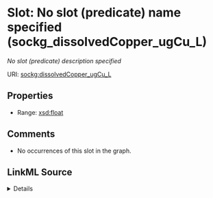 

# Slot: No slot (predicate) name specified (sockg_dissolvedCopper_ugCu_L)


_No slot (predicate) description specified_







URI: [sockg:dissolvedCopper_ugCu_L](https://idir.uta.edu/sockg-ontology/docs/dissolvedCopper_ugCu_L)



<!-- no inheritance hierarchy -->








## Properties

* Range: [xsd:float](http://www.w3.org/2001/XMLSchema#float)





## Comments

* No occurrences of this slot in the graph.



## LinkML Source

<details>

```yaml
name: sockg_dissolvedCopper_ugCu_L
description: No slot (predicate) description specified
title: No slot (predicate) name specified
comments:
- No occurrences of this slot in the graph.
from_schema: soc-kg
rank: 1000
domain: sockg_WaterQualityConc
slot_uri: sockg:dissolvedCopper_ugCu_L
alias: sockg_dissolvedCopper_ugCu_L
range: float

```
</details>